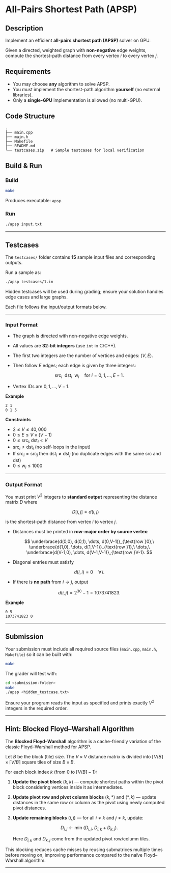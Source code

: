 # All-Pairs Shortest Path (APSP)

## Description

Implement an efficient **all-pairs shortest path (APSP)** solver on GPU.

Given a directed, weighted graph with **non-negative** edge weights, compute the shortest-path distance from every vertex $i$ to every vertex $j$.

## Requirements

* You may choose **any** algorithm to solve APSP.
* You must implement the shortest-path algorithm **yourself** (no external libraries).
* Only a **single-GPU** implementation is allowed (no multi-GPU).

## Code Structure

```
.
├── main.cpp
├── main.h
├── Makefile
├── README.md
└── testcases.zip   # Sample testcases for local verification
```

## Build & Run

### Build

```bash
make
```

Produces executable: `apsp`.

### Run

```bash
./apsp input.txt
```

---

## Testcases

The `testcases/` folder contains **15** sample input files and corresponding outputs.

Run a sample as:

```bash
./apsp testcases/1.in
```

Hidden testcases will be used during grading; ensure your solution handles edge cases and large graphs.

Each file follows the input/output formats below.

---

### Input Format

* The graph is directed with non-negative edge weights.

* All values are **32-bit integers** (use `int` in C/C++).

* The first two integers are the number of vertices and edges: $(V, E)$.

* Then follow $E$ edges; each edge is given by three integers:

  $$
  \mathrm{src}_i\ \ \mathrm{dst}_i\ \ \mathrm{w}_i \quad \text{for } i = 0,1,\dots,E-1 .
  $$

* Vertex IDs are $0,1,\dots,V-1$.

**Example**

```
2 1
0 1 5
```

**Constraints**

* $2 \le V \le 40{,}000$
* $0 \le E \le V \times (V-1)$
* $0 \le \mathrm{src}_i, \mathrm{dst}_i < V$
* $\mathrm{src}_i \ne \mathrm{dst}_i$ (no self-loops in the input)
* If $\mathrm{src}_i = \mathrm{src}_j$ then $\mathrm{dst}_i \ne \mathrm{dst}_j$ (no duplicate edges with the same $\mathrm{src}$ and $\mathrm{dst}$)
* $0 \le \mathrm{w}_i \le 1000$

---

### Output Format

You must print $V^2$ integers to **standard output** representing the distance matrix $D$ where

$$
D[i,j] = d(i,j)
$$

is the shortest-path distance from vertex $i$ to vertex $j$.

* Distances must be printed in **row-major order by source vertex**:

  $$
  \underbrace{d(0,0), d(0,1), \dots, d(0,V-1)}_{\text{row }0},\
  \underbrace{d(1,0), \dots, d(1,V-1)}_{\text{row }1},\
  \dots,\
  \underbrace{d(V-1,0), \dots, d(V-1,V-1)}_{\text{row }V-1}.
  $$

* Diagonal entries must satisfy

  $$
  d(i,i) = 0 \quad \forall\, i .
  $$

* If there is **no path** from $i \to j$, output

  $$
  d(i,j) = 2^{30} - 1 = 1073741823 .
  $$

**Example**

```
0 5
1073741823 0
```

---

## Submission

Your submission must include all required source files (`main.cpp`, `main.h`, `Makefile`) so it can be built with:

```bash
make
```

The grader will test with:

```bash
cd <submission-folder>
make
./apsp <hidden_testcase.txt>
```

Ensure your program reads the input as specified and prints exactly $V^2$ integers in the required order.

---

## Hint: Blocked Floyd–Warshall Algorithm

The **Blocked Floyd–Warshall** algorithm is a cache-friendly variation of the classic Floyd–Warshall method for APSP.

Let $B$ be the block (tile) size. The $V \times V$ distance matrix is divided into $\lceil V/B \rceil \times \lceil V/B \rceil$ square tiles of size $B \times B$.

For each block index $k$ (from $0$ to $\lceil V/B \rceil - 1$):

1. **Update the pivot block** $(k,k)$ — compute shortest paths within the pivot block considering vertices inside it as intermediates.
2. **Update pivot row and pivot column blocks** $(k,*)$ and $(*,k)$ — update distances in the same row or column as the pivot using newly computed pivot distances.
3. **Update remaining blocks** $(i,j)$ — for all $i \ne k$ and $j \ne k$, update:

   $$
   D_{i,j} \leftarrow \min\!\bigl(D_{i,j},\ D_{i,k} + D_{k,j}\bigr) .
   $$

   Here $D_{i,k}$ and $D_{k,j}$ come from the updated pivot row/column tiles.

This blocking reduces cache misses by reusing submatrices multiple times before moving on, improving performance compared to the naïve Floyd–Warshall algorithm.

---

